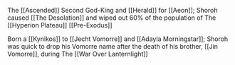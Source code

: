 The [[Ascended]] Second God-King and [[Herald]] for [[Aeon]]; Shoroh caused [[The Desolation]] and wiped out 60% of the population of The [[Hyperion Plateau]] [[Pre-Exodus]] 

Born a [[Kynikos]] to [[Jecht Vomorre]] and [[Adayla Morningstar]]; Shoroh was quick to drop his Vomorre name after the death of his brother, [[Jin Vomorre]], during The [[War Over Lanternlight]]